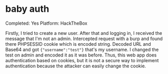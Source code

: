 # baby auth

Completed: Yes
Platform: HackTheBox

Firstly, I tried to create a new user. After that and logging in, I received the message that I'm not an admin. Intercepted request with a burp and found there PHPSESSID cookie which is encoded string. Decoded URL and Base64 and got `{"username":"test"}` that's my username. I changed the test on admin and encoded it as it was before. Thus, this web app does authentication based on cookies, but it is not a secure way to implement authentication because the attacker can easily change the cookie.